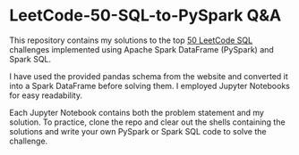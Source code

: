 # LeetCode-50-SQL-to-PySpark Q&A
This repository contains my solutions to the top [50 LeetCode SQL](https://leetcode.com/studyplan/top-sql-50/) challenges implemented using Apache Spark DataFrame (PySpark) and Spark SQL.

I have used the provided pandas schema from the website and converted it into a Spark DataFrame before solving them. I employed Jupyter Notebooks for easy readability.

Each Jupyter Notebook contains both the problem statement and my solution. To practice, clone the repo and clear out the shells containing the solutions and write your own PySpark or Spark SQL code to solve the challenge.
